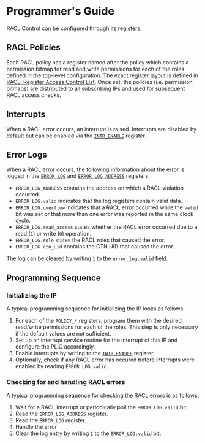 # Programmer's Guide

RACL Control can be configured through its [registers](./registers.md).

## RACL Policies

Each RACL policy has a register named after the policy which contains a permission bitmap for read and write permissions for each of the roles defined in the top-level configuration.
The exact register layout is defined in [RACL: Register Access Control List](../../../../../doc/contributing/hw/racl/README.md#racl-policies).
Once set, the policies (i.e. permission bitmaps) are distributed to all subscribing IPs and used for subsequent RACL access checks.

## Interrupts

When a RACL error occurs, an interrupt is raised.
Interrupts are disabled by default but can be enabled via the [`INTR_ENABLE`](./registers.md#intr_enable) register.

## Error Logs

When a RACL error occurs, the following information about the error is logged in the [`ERROR_LOG`](./registers.md#error_log) and [`ERROR_LOG_ADDRESS`](./registers.md#error_log_address) registers.

- `ERROR_LOG_ADDRESS` contains the address on which a RACL violation occurred.
- `ERROR_LOG.valid` indicates that the log registers contain valid data.
- `ERROR_LOG.overflow` indicates that a RACL error occurred while the `valid` bit was set or that more than one error was reported in the same clock cycle.
- `ERROR_LOG.read_access` states whether the RACL error occurred due to a read (`1`) or write (`0`) operation.
- `ERROR_LOG.role` states the RACL roles that caused the error.
- `ERROR_LOG.ctn_uid` contains the CTN UID that caused the error.

The log can be cleared by writing `1` to the `error_log.valid` field.

## Programming Sequence

### Initializing the IP

A typical programming sequence for initializing the IP looks as follows:

1. For each of the `POLICY_*` registers, program them with the desired read/write permissions for each of the roles. This step is only necessary if the default values are not sufficient.
2. Set up an interrupt service routine for the interrupt of this IP and configure the PLIC accordingly.
2. Enable interrupts by writing to the [`INTR_ENABLE`](./registers.md#intr_enable) register.
3. Optionally, check if any RACL error has occured before interrupts were enabled by reading `ERROR_LOG.valid`.

### Checking for and handling RACL errors

A typical programming sequence for checking the RACL errors is as follows:

1. Wait for a RACL interrupt or periodically poll the `ERROR_LOG.valid` bit.
2. Read the `ERROR_LOG_ADDRESS` register.
3. Read the `ERROR_LOG` register.
4. Handle the error
5. Clear the log entry by writing `1` to the `ERROR_LOG.valid` bit.
